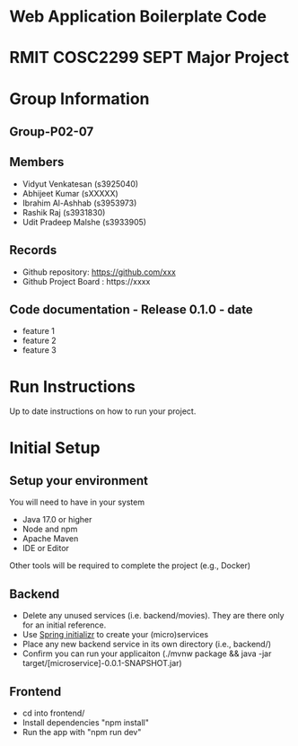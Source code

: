 # Web Application Boilerplate Code


# RMIT COSC2299 SEPT Major Project

# Group Information

## Group-P02-07

## Members
* Vidyut Venkatesan (s3925040)
* Abhijeet Kumar (sXXXXX)
* Ibrahim Al-Ashhab (s3953973)
* Rashik Raj (s3931830)
* Udit Pradeep Malshe (s3933905)

## Records

* Github repository: https://github.com/xxx
* Github Project Board : https://xxxx

	
## Code documentation - Release 0.1.0 - date
* feature 1
* feature 2
* feature 3
  

# Run Instructions

Up to date instructions on how to run your project.


# Initial Setup

## Setup your environment 
You will need to have in your system

- Java 17.0 or higher
- Node and npm
- Apache Maven
- IDE or Editor

Other tools will be required to complete the project (e.g., Docker)

## Backend

- Delete any unused services (i.e. backend/movies). They are there only for an initial reference.
- Use [Spring initializr](https://start.spring.io/) to create your (micro)services
- Place any new backend service in its own directory (i.e., backend/<service-name>)
- Confirm you can run your applicaiton (./mvnw package && java -jar target/[microservice]-0.0.1-SNAPSHOT.jar)

## Frontend
- cd into frontend/
- Install dependencies "npm install"
- Run the app with "npm run dev"




